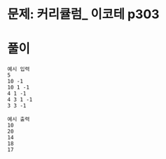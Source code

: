 # 문제: 커리큘럼_ 이코테 p303

# 풀이
```
예시 입력
5
10 -1
10 1 -1
4 1 -1
4 3 1 -1
3 3 -1

예시 출력
10
20
14
18
17
```
``` python

```
